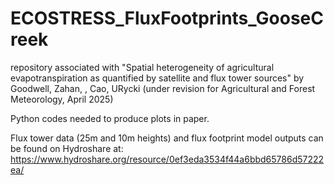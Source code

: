 # ECOSTRESS_FluxFootprints_GooseCreek
 repository associated with "Spatial heterogeneity of agricultural evapotranspiration as quantified by satellite and flux tower sources" by Goodwell, Zahan, , Cao, URycki
(under revision for Agricultural and Forest Meteorology, April 2025)

Python codes needed to produce plots in paper.

Flux tower data (25m and 10m heights) and flux footprint model outputs can be found on Hydroshare at:  https://www.hydroshare.org/resource/0ef3eda3534f44a6bbd65786d57222ea/

